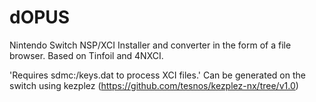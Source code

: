 # dOPUS
Nintendo Switch NSP/XCI Installer and converter in the form of a file browser.
Based on Tinfoil and 4NXCI.

'Requires sdmc:/keys.dat to process XCI files.' Can be generated on the switch using kezplez (https://github.com/tesnos/kezplez-nx/tree/v1.0)
